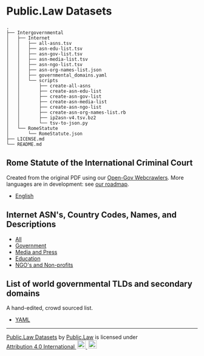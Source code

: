 # Public.Law Datasets

```
.
├── Intergovernmental
│   ├── Internet
│   │   ├── all-asns.tsv
│   │   ├── asn-edu-list.tsv
│   │   ├── asn-gov-list.tsv
│   │   ├── asn-media-list.tsv
│   │   ├── asn-ngo-list.tsv
│   │   ├── asn-org-names-list.json
│   │   ├── governmental_domains.yaml
│   │   └── scripts
│   │       ├── create-all-asns
│   │       ├── create-asn-edu-list
│   │       ├── create-asn-gov-list
│   │       ├── create-asn-media-list
│   │       ├── create-asn-ngo-list
│   │       ├── create-asn-org-names-list.rb
│   │       ├── ip2asn-v4.tsv.bz2
│   │       └── tsv-to-json.py
│   └── RomeStatute
│       └── RomeStatute.json
├── LICENSE.md
└── README.md

```


## Rome Statute of the International Criminal Court

Created from the original PDF using our [Open-Gov Webcrawlers](https://github.com/public-law/open-gov-crawlers).
More languages are in development: see
[our roadmap](https://github.com/orgs/public-law/projects/9/views/2).

* [English](https://github.com/public-law/datasets/blob/master/Intergovernmental/RomeStatute/RomeStatute.json)


## Internet ASN's, Country Codes, Names, and Descriptions

* [All](https://github.com/public-law/datasets/blob/master/Intergovernmental/Internet/all-asns.tsv)
* [Government](https://github.com/public-law/datasets/blob/master/Intergovernmental/Internet/asn-gov-list.tsv)
* [Media and Press](https://github.com/public-law/datasets/blob/master/Intergovernmental/Internet/asn-media-list.tsv)
* [Education](https://github.com/public-law/datasets/blob/master/Intergovernmental/Internet/asn-edu-list.tsv)
* [NGO's and Non-profits](https://github.com/public-law/datasets/blob/master/Intergovernmental/Internet/asn-ngo-list.tsv)


## List of world governmental TLDs and secondary domains

A hand-edited, crowd sourced list. 

* [YAML](https://github.com/public-law/datasets/blob/master/Intergovernmental/Internet/governmental_domains.yaml)
 



----

<p xmlns:cc="http://creativecommons.org/ns#" xmlns:dct="http://purl.org/dc/terms/">
  
  <a property="dct:title" rel="cc:attributionURL" href="https://github.com/public-law/datasets">Public.Law Datasets</a> by <a rel="cc:attributionURL dct:creator" property="cc:attributionName" href="https://public.law">Public.Law</a> is licensed under <a href="http://creativecommons.org/licenses/by/4.0/?ref=chooser-v1" target="_blank" rel="license noopener noreferrer" style="display:inline-block;">Attribution 4.0 International
    <img style="height:22px!important;margin-left:3px;" src="https://mirrors.creativecommons.org/presskit/icons/cc.svg">
    <img style="height:22px!important; margin-left:3px;" src="https://mirrors.creativecommons.org/presskit/icons/by.svg">
  </a>
  
</p>
